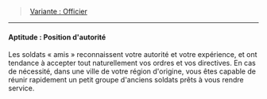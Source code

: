 ﻿---
!SkillItem
Id: background_militaire_hd.md#aptitude--position-dautorité
ParentLink: background_militaire_hd.md#variante--officier
Name: "Aptitude : Position d'autorité"
ParentName: 'Variante : Officier'
NameLevel: 4
Attributes: {}
---
> [Variante : Officier](hd_background_militaire_variante_officier.md)

---

#### Aptitude : Position d'autorité

Les soldats « amis » reconnaissent votre autorité et votre expérience, et ont tendance à accepter tout naturellement vos ordres et vos directives. En cas de nécessité, dans une ville de votre région d'origine, vous êtes capable de réunir rapidement un petit groupe d'anciens soldats prêts à vous rendre service.

